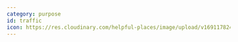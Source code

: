 ```yaml
---
category: purpose
id: traffic
icon: https://res.cloudinary.com/helpful-places/image/upload/v1691178249/ev_charger_yarben.svg
---
```


